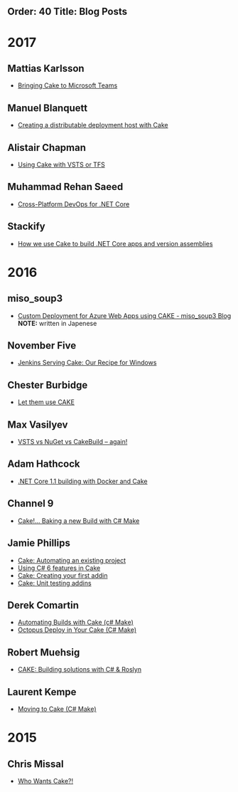 Order: 40
Title: Blog Posts
---

# 2017

## Mattias Karlsson

* [Bringing Cake to Microsoft Teams](https://medium.com/@devlead/bringing-cake-to-microsoft-teams-b49848981d5d)

## Manuel Blanquett

* [Creating a distributable deployment host with Cake](https://blanquett.net/2017/02/18/octocake/)

## Alistair Chapman

* [Using Cake with VSTS or TFS](https://blog.agchapman.com/using-cake-with-vsts-or-tfs/)

## Muhammad Rehan Saeed

* [Cross-Platform DevOps for .NET Core](http://rehansaeed.com/cross-platform-devops-net-core/)

## Stackify

* [How we use Cake to build .NET Core apps and version assemblies](https://stackify.com/how-we-use-cake-to-build-net-core-apps/)

# 2016

## miso_soup3

* [Custom Deployment for Azure Web Apps using CAKE \- miso\_soup3 Blog](http://miso-soup3.hateblo.jp/entry/2016/12/28/191112)  **NOTE:** written in Japenese

## November Five

* [Jenkins Serving Cake: Our Recipe for Windows](https://novemberfive.co/blog/windows-jenkins-cake-tutorial/)

## Chester Burbidge

* [Let them use CAKE](http://cburbidge.github.io/let-them-use-cake/)

## Max Vasilyev

* [VSTS vs NuGet vs CakeBuild – again!](http://tech.trailmax.info/2017/01/vsts-vs-nuget-vs-cakebuild-again/)

## Adam Hathcock

* [.NET Core 1.1 building with Docker and Cake](https://adamhathcock.github.io/2016/11/22/net-core-1-1-building-with-docker-and-cake.html)

## Channel 9

* [Cake!... Baking a new Build with C# Make](https://channel9.msdn.com/coding4fun/blog/Cake-Baking-a-new-Build-with-C-Make)

## Jamie Phillips

* [Cake: Automating an existing project](http://www.phillipsj.net/2016/07/24/Cake-Automating-an-existing-project/)
* [Using C# 6 features in Cake](http://www.phillipsj.net/2016/07/25/Using-C-6-features-in-Cake/)
* [Cake: Creating your first addin](http://www.phillipsj.net/2016/07/31/Cake-Creating-your-first-addin/)
* [Cake: Unit testing addins](http://www.phillipsj.net/2016/08/07/Cake-Unit-testing-addins/)

## Derek Comartin

* [Automating Builds with Cake (c# Make)](http://codeopinion.com/automating-builds-with-cake-c-make/)
* [Octopus Deploy in Your Cake (C# Make)](http://codeopinion.com/octopus-deploy-in-your-cake-c-make/)

## Robert Muehsig

* [CAKE: Building solutions with C# & Roslyn](http://blog.codeinside.eu/2016/07/09/cake-building-with-cake/)

## Laurent Kempe

* [Moving to Cake (C# Make)](http://laurentkempe.com/2016/04/05/Moving-to-Cake-CSharp-Make/)

# 2015

## Chris Missal

* [Who Wants Cake?!](https://lostechies.com/chrismissal/2015/07/22/who-wants-cake/)
